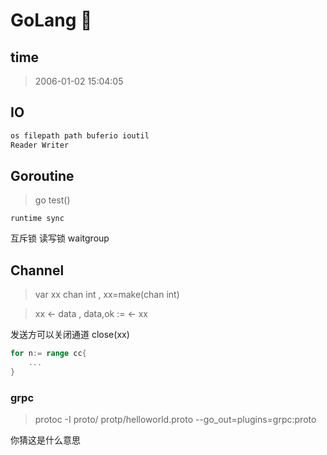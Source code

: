 # GoLang 🦔

## time

> 2006-01-02 15:04:05

## IO

```go
os filepath path buferio ioutil
Reader Writer
```

## Goroutine

> go test()

<code>runtime sync</code>

互斥锁 读写锁 waitgroup

## Channel

> var xx chan int , xx=make(chan int)

> xx <- data , data,ok := <- xx

发送方可以关闭通道 close(xx)

```go
for n:= range cc{
    ...
}
```

### grpc

> protoc -I proto/ protp/helloworld.proto --go_out=plugins=grpc:proto

你猜这是什么意思
